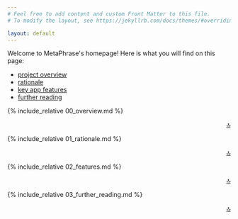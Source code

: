 ```yaml
---
# Feel free to add content and custom Front Matter to this file.
# To modify the layout, see https://jekyllrb.com/docs/themes/#overriding-theme-defaults

layout: default
---
```


Welcome to MetaPhrase's homepage! Here is what you will find on this page:

- [project overview](#overview)
- [rationale](#rationale)
- [key app features](#key-features)
- [further reading](#further-reading)

{% include_relative 00_overview.md %}

<div align="right">
<a href="#top">🔝</a>
</div>

{% include_relative 01_rationale.md %}

<div align="right">
<a href="#top">🔝</a>
</div>

{% include_relative 02_features.md %}

<div align="right">
<a href="#top">🔝</a>
</div>

{% include_relative 03_further_reading.md %}

<div align="right">
<a href="#top">🔝</a>
</div>

